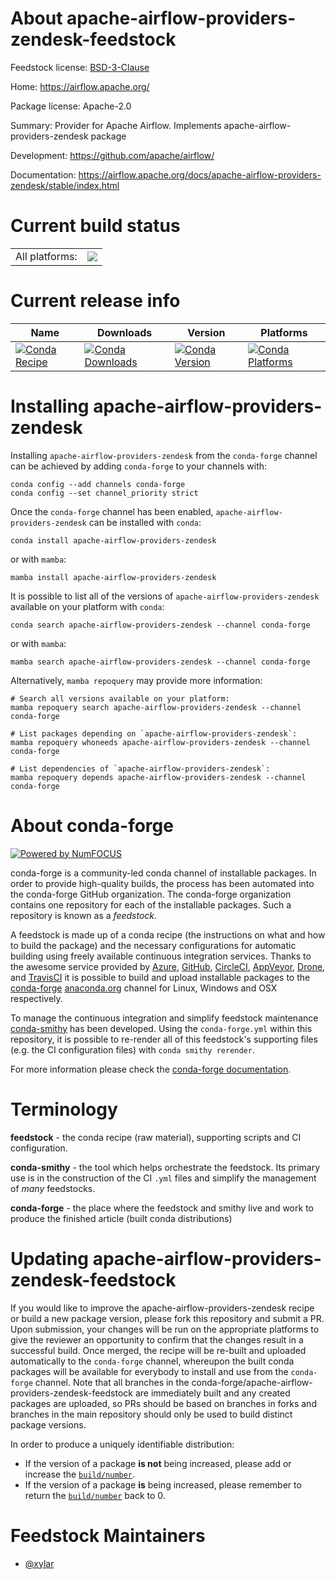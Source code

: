 About apache-airflow-providers-zendesk-feedstock
================================================

Feedstock license: [BSD-3-Clause](https://github.com/conda-forge/apache-airflow-providers-zendesk-feedstock/blob/main/LICENSE.txt)

Home: https://airflow.apache.org/

Package license: Apache-2.0

Summary: Provider for Apache Airflow. Implements apache-airflow-providers-zendesk package

Development: https://github.com/apache/airflow/

Documentation: https://airflow.apache.org/docs/apache-airflow-providers-zendesk/stable/index.html

Current build status
====================


<table><tr><td>All platforms:</td>
    <td>
      <a href="https://dev.azure.com/conda-forge/feedstock-builds/_build/latest?definitionId=12059&branchName=main">
        <img src="https://dev.azure.com/conda-forge/feedstock-builds/_apis/build/status/apache-airflow-providers-zendesk-feedstock?branchName=main">
      </a>
    </td>
  </tr>
</table>

Current release info
====================

| Name | Downloads | Version | Platforms |
| --- | --- | --- | --- |
| [![Conda Recipe](https://img.shields.io/badge/recipe-apache--airflow--providers--zendesk-green.svg)](https://anaconda.org/conda-forge/apache-airflow-providers-zendesk) | [![Conda Downloads](https://img.shields.io/conda/dn/conda-forge/apache-airflow-providers-zendesk.svg)](https://anaconda.org/conda-forge/apache-airflow-providers-zendesk) | [![Conda Version](https://img.shields.io/conda/vn/conda-forge/apache-airflow-providers-zendesk.svg)](https://anaconda.org/conda-forge/apache-airflow-providers-zendesk) | [![Conda Platforms](https://img.shields.io/conda/pn/conda-forge/apache-airflow-providers-zendesk.svg)](https://anaconda.org/conda-forge/apache-airflow-providers-zendesk) |

Installing apache-airflow-providers-zendesk
===========================================

Installing `apache-airflow-providers-zendesk` from the `conda-forge` channel can be achieved by adding `conda-forge` to your channels with:

```
conda config --add channels conda-forge
conda config --set channel_priority strict
```

Once the `conda-forge` channel has been enabled, `apache-airflow-providers-zendesk` can be installed with `conda`:

```
conda install apache-airflow-providers-zendesk
```

or with `mamba`:

```
mamba install apache-airflow-providers-zendesk
```

It is possible to list all of the versions of `apache-airflow-providers-zendesk` available on your platform with `conda`:

```
conda search apache-airflow-providers-zendesk --channel conda-forge
```

or with `mamba`:

```
mamba search apache-airflow-providers-zendesk --channel conda-forge
```

Alternatively, `mamba repoquery` may provide more information:

```
# Search all versions available on your platform:
mamba repoquery search apache-airflow-providers-zendesk --channel conda-forge

# List packages depending on `apache-airflow-providers-zendesk`:
mamba repoquery whoneeds apache-airflow-providers-zendesk --channel conda-forge

# List dependencies of `apache-airflow-providers-zendesk`:
mamba repoquery depends apache-airflow-providers-zendesk --channel conda-forge
```


About conda-forge
=================

[![Powered by
NumFOCUS](https://img.shields.io/badge/powered%20by-NumFOCUS-orange.svg?style=flat&colorA=E1523D&colorB=007D8A)](https://numfocus.org)

conda-forge is a community-led conda channel of installable packages.
In order to provide high-quality builds, the process has been automated into the
conda-forge GitHub organization. The conda-forge organization contains one repository
for each of the installable packages. Such a repository is known as a *feedstock*.

A feedstock is made up of a conda recipe (the instructions on what and how to build
the package) and the necessary configurations for automatic building using freely
available continuous integration services. Thanks to the awesome service provided by
[Azure](https://azure.microsoft.com/en-us/services/devops/), [GitHub](https://github.com/),
[CircleCI](https://circleci.com/), [AppVeyor](https://www.appveyor.com/),
[Drone](https://cloud.drone.io/welcome), and [TravisCI](https://travis-ci.com/)
it is possible to build and upload installable packages to the
[conda-forge](https://anaconda.org/conda-forge) [anaconda.org](https://anaconda.org/)
channel for Linux, Windows and OSX respectively.

To manage the continuous integration and simplify feedstock maintenance
[conda-smithy](https://github.com/conda-forge/conda-smithy) has been developed.
Using the ``conda-forge.yml`` within this repository, it is possible to re-render all of
this feedstock's supporting files (e.g. the CI configuration files) with ``conda smithy rerender``.

For more information please check the [conda-forge documentation](https://conda-forge.org/docs/).

Terminology
===========

**feedstock** - the conda recipe (raw material), supporting scripts and CI configuration.

**conda-smithy** - the tool which helps orchestrate the feedstock.
                   Its primary use is in the construction of the CI ``.yml`` files
                   and simplify the management of *many* feedstocks.

**conda-forge** - the place where the feedstock and smithy live and work to
                  produce the finished article (built conda distributions)


Updating apache-airflow-providers-zendesk-feedstock
===================================================

If you would like to improve the apache-airflow-providers-zendesk recipe or build a new
package version, please fork this repository and submit a PR. Upon submission,
your changes will be run on the appropriate platforms to give the reviewer an
opportunity to confirm that the changes result in a successful build. Once
merged, the recipe will be re-built and uploaded automatically to the
`conda-forge` channel, whereupon the built conda packages will be available for
everybody to install and use from the `conda-forge` channel.
Note that all branches in the conda-forge/apache-airflow-providers-zendesk-feedstock are
immediately built and any created packages are uploaded, so PRs should be based
on branches in forks and branches in the main repository should only be used to
build distinct package versions.

In order to produce a uniquely identifiable distribution:
 * If the version of a package **is not** being increased, please add or increase
   the [``build/number``](https://docs.conda.io/projects/conda-build/en/latest/resources/define-metadata.html#build-number-and-string).
 * If the version of a package **is** being increased, please remember to return
   the [``build/number``](https://docs.conda.io/projects/conda-build/en/latest/resources/define-metadata.html#build-number-and-string)
   back to 0.

Feedstock Maintainers
=====================

* [@xylar](https://github.com/xylar/)

